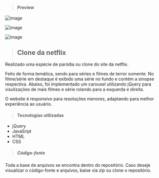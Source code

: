 > #### Preview 

![image](https://user-images.githubusercontent.com/91498761/138769002-2324af2e-40a1-4a58-9b9d-145faee091ff.png)

![image](https://user-images.githubusercontent.com/91498761/138770643-65cfa2a5-6741-4924-a6b7-579f65eb61ce.png)

![image](https://user-images.githubusercontent.com/91498761/138770700-e5b81cb0-4dee-408d-b78f-8bbef653f594.png)

> ## Clone da netflix

Realizado uma espécie de paródia ou clone do site da netflix.

Feito de forma temática, sendo para séries e filmes de terror somente. No filme/série em destaque é exibido uma série no fundo e contém a sinopse respectiva. Abaixo, foi implementado um carousel utilizando jQuery para visulizações de mais filmes e série rolando para a esquerda e direita. 

O website é responsivo para resoluções menores, adaptando para melhor experiência ao usuário.

> #### Tecnologias utilizadas

- jQuery
- JavaSript
- HTML
- CSS

> ##### Código-fonte

Toda a base de arquivos se encontra dentro do repositório. Caso deseje visualizar o código-fonte e arquivos, baixe via zip ou clone o repositório.

